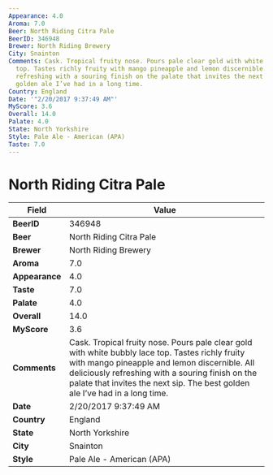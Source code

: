 ```yaml
---
Appearance: 4.0
Aroma: 7.0
Beer: North Riding Citra Pale
BeerID: 346948
Brewer: North Riding Brewery
City: Snainton
Comments: Cask. Tropical fruity nose. Pours pale clear gold with white bubbly lace
  top. Tastes richly fruity with mango pineapple and lemon discernible. All deliciously
  refreshing with a souring finish on the palate that invites the next sip. The best
  golden ale I’ve had in a long time.
Country: England
Date: '"2/20/2017 9:37:49 AM"'
MyScore: 3.6
Overall: 14.0
Palate: 4.0
State: North Yorkshire
Style: Pale Ale - American (APA)
Taste: 7.0
---
```


# North Riding Citra Pale

| Field         | Value |
|---------------|-------|
| **BeerID** | 346948 |
| **Beer** | North Riding Citra Pale |
| **Brewer** | North Riding Brewery |
| **Aroma** | 7.0 |
| **Appearance** | 4.0 |
| **Taste** | 7.0 |
| **Palate** | 4.0 |
| **Overall** | 14.0 |
| **MyScore** | 3.6 |
| **Comments** | Cask. Tropical fruity nose. Pours pale clear gold with white bubbly lace top. Tastes richly fruity with mango pineapple and lemon discernible. All deliciously refreshing with a souring finish on the palate that invites the next sip. The best golden ale I’ve had in a long time. |
| **Date** | 2/20/2017 9:37:49 AM |
| **Country** | England |
| **State** | North Yorkshire |
| **City** | Snainton |
| **Style** | Pale Ale - American (APA) |
